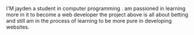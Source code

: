  I'M jayden a student in computer programming . am passioned in learning more in it to become a web developer
 the project above is all about betting  and still am in the process of learning to be more pure in developing websites.
